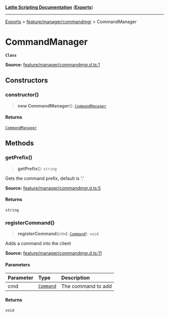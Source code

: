 [**Latite Scripting Documentation**](../../README.md) ([**Exports**](../../exports.md))

---

[Exports](../../exports.md) > [feature/manager/commandmgr](../index.md) > CommandManager

# CommandManager

**`Class`**

**Source:** [feature/manager/commandmgr.d.ts:1](https://github.com/LatiteScripting/latitescripting.github.io/blob/35c45ec/definitions/feature/manager/commandmgr.d.ts#L1)

## Constructors

### constructor()

> **new CommandManager**(): [`CommandManager`](class.CommandManager.md)

#### Returns

[`CommandManager`](class.CommandManager.md)

## Methods

### getPrefix()

> **getPrefix**(): `string`

Gets the command prefix, default is '.'

**Source:** [feature/manager/commandmgr.d.ts:5](https://github.com/LatiteScripting/latitescripting.github.io/blob/35c45ec/definitions/feature/manager/commandmgr.d.ts#L5)

#### Returns

`string`

### registerCommand()

> **registerCommand**(cmd: [`Command`](../../module.feature_command/classes/class.Command.md)): `void`

Adds a command into the client

**Source:** [feature/manager/commandmgr.d.ts:11](https://github.com/LatiteScripting/latitescripting.github.io/blob/35c45ec/definitions/feature/manager/commandmgr.d.ts#L11)

#### Parameters

| Parameter | Type                                                               | Description        |
| :-------- | :----------------------------------------------------------------- | :----------------- |
| cmd       | [`Command`](../../module.feature_command/classes/class.Command.md) | The command to add |

#### Returns

`void`
